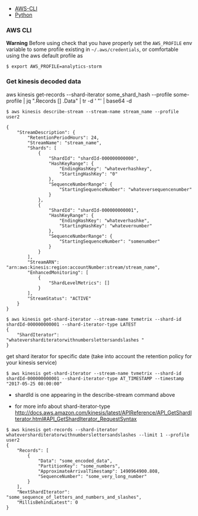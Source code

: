 * [AWS-CLI](https://github.com/patsancu/wiki/wiki/AWS-Kinesis#aws-cli)
* [Python](https://github.com/patsancu/wiki/wiki/AWS-Kinesis#python)

### AWS CLI
**Warning** Before using check that you have properly set the `AWS_PROFILE` env variable to some profile existing in `~/.aws/credentials`, or comfortable using the aws default profile
as 
```shell
$ export AWS_PROFILE=analytics-storm
```

### Get kinesis decoded data
aws kinesis get-records --shard-iterator some_shard_hash --profile some-profile | jq ".Records [] .Data" | tr -d '
"' | base64 -d

```
$ aws kinesis describe-stream --stream-name stream_name --profile user2

{
    "StreamDescription": {
        "RetentionPeriodHours": 24, 
        "StreamName": "stream_name", 
        "Shards": [
            {
                "ShardId": "shardId-000000000000", 
                "HashKeyRange": {
                    "EndingHashKey": "whateverhashkey", 
                    "StartingHashKey": "0"
                }, 
                "SequenceNumberRange": {
                    "StartingSequenceNumber": "whateversequencenumber"
                }
            }, 
            {
                "ShardId": "shardId-000000000001", 
                "HashKeyRange": {
                    "EndingHashKey": "whateverhashke", 
                    "StartingHashKey": "whatevernumber"
                }, 
                "SequenceNumberRange": {
                    "StartingSequenceNumber": "somenumber"
                }
            }
        ], 
        "StreamARN": "arn:aws:kinesis:region:accountNumber:stream/stream_name", 
        "EnhancedMonitoring": [
            {
                "ShardLevelMetrics": []
            }
        ], 
        "StreamStatus": "ACTIVE"
    }
}
```

```
$ aws kinesis get-shard-iterator --stream-name tvmetrix --shard-id shardId-000000000001 --shard-iterator-type LATEST
{
    "ShardIterator": "whateversharditeratorwithnumberslettersandslashes "
}

```

get shard iterator for specific date (take into account the retention policy for your kinesis service)
```
$ aws kinesis get-shard-iterator --stream-name tvmetrix --shard-id shardId-000000000001 --shard-iterator-type AT_TIMESTAMP --timestamp "2017-05-25 08:00:00"
```

* shardId is one appearing in the describe-stream command above  

* for more info about shard-iterator-type
http://docs.aws.amazon.com/kinesis/latest/APIReference/API_GetShardIterator.html#API_GetShardIterator_RequestSyntax


```
$ aws kinesis get-records --shard-iterator whateversharditeratorwithnumberslettersandslashes --limit 1 --profile user2
{
    "Records": [
        {
            "Data": "some_encoded_data", 
            "PartitionKey": "some_numbers", 
            "ApproximateArrivalTimestamp": 1490964900.808, 
            "SequenceNumber": "some_very_long_number"
        }
    ], 
    "NextShardIterator": "some_sequence_of_letters_and_numbers_and_slashes", 
    "MillisBehindLatest": 0
}

```
